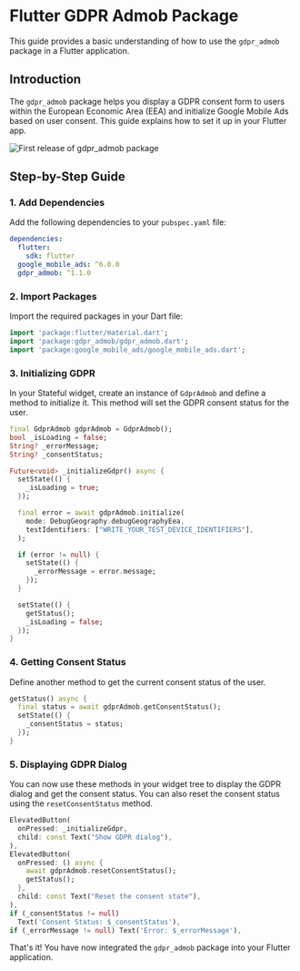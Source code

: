 # Flutter GDPR Admob Package

This guide provides a basic understanding of how to use the `gdpr_admob` package in a Flutter application.

## Introduction

The `gdpr_admob` package helps you display a GDPR consent form to users within the European Economic Area (EEA) and initialize Google Mobile Ads based on user consent. This guide explains how to set it up in your Flutter app.

![First release of gdpr_admob package](./images/example.png)

## Step-by-Step Guide

### 1. Add Dependencies

Add the following dependencies to your `pubspec.yaml` file:

```yaml
dependencies:
  flutter:
    sdk: flutter
  google_mobile_ads: ^6.0.0
  gdpr_admob: ^1.1.0
```

### 2. Import Packages

Import the required packages in your Dart file:

```dart
import 'package:flutter/material.dart';
import 'package:gdpr_admob/gdpr_admob.dart';
import 'package:google_mobile_ads/google_mobile_ads.dart';
```

### 3. Initializing GDPR

In your Stateful widget, create an instance of `GdprAdmob` and define a method to initialize it. This method will set the GDPR consent status for the user.

```dart
final GdprAdmob gdprAdmob = GdprAdmob();
bool _isLoading = false;
String? _errorMessage;
String? _consentStatus;

Future<void> _initializeGdpr() async {
  setState(() {
    _isLoading = true;
  });

  final error = await gdprAdmob.initialize(
    mode: DebugGeography.debugGeographyEea,
    testIdentifiers: ["WRITE_YOUR_TEST_DEVICE_IDENTIFIERS"],
  );

  if (error != null) {
    setState(() {
      _errorMessage = error.message;
    });
  }

  setState(() {
    getStatus();
    _isLoading = false;
  });
}
```

### 4. Getting Consent Status

Define another method to get the current consent status of the user.

```dart
getStatus() async {
  final status = await gdprAdmob.getConsentStatus();
  setState(() {
    _consentStatus = status;
  });
}
```

### 5. Displaying GDPR Dialog

You can now use these methods in your widget tree to display the GDPR dialog and get the consent status. You can also reset the consent status using the `resetConsentStatus` method.

```dart
ElevatedButton(
  onPressed: _initializeGdpr,
  child: const Text("Show GDPR dialog"),
),
ElevatedButton(
  onPressed: () async {
    await gdprAdmob.resetConsentStatus();
    getStatus();
  },
  child: const Text("Reset the consent state"),
),
if (_consentStatus != null)
  Text('Consent Status: $_consentStatus'),
if (_errorMessage != null) Text('Error: $_errorMessage'),
```

That's it! You have now integrated the `gdpr_admob` package into your Flutter application.
